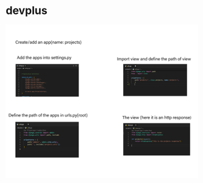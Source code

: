 # devplus
![Image of Yaktocat](https://github.com/pritom02bh/Django_Snippet/blob/main/Untitled-1.png)

